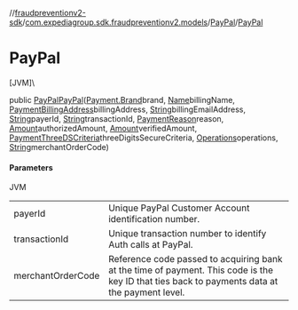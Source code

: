//[fraudpreventionv2-sdk](../../../index.md)/[com.expediagroup.sdk.fraudpreventionv2.models](../index.md)/[PayPal](index.md)/[PayPal](-pay-pal.md)

# PayPal

[JVM]\

public [PayPal](index.md)[PayPal](-pay-pal.md)([Payment.Brand](../-payment/-brand/index.md)brand, [Name](../-name/index.md)billingName, [PaymentBillingAddress](../-payment-billing-address/index.md)billingAddress, [String](https://docs.oracle.com/javase/8/docs/api/java/lang/String.html)billingEmailAddress, [String](https://docs.oracle.com/javase/8/docs/api/java/lang/String.html)payerId, [String](https://docs.oracle.com/javase/8/docs/api/java/lang/String.html)transactionId, [PaymentReason](../-payment-reason/index.md)reason, [Amount](../-amount/index.md)authorizedAmount, [Amount](../-amount/index.md)verifiedAmount, [PaymentThreeDSCriteria](../-payment-three-d-s-criteria/index.md)threeDigitsSecureCriteria, [Operations](../-operations/index.md)operations, [String](https://docs.oracle.com/javase/8/docs/api/java/lang/String.html)merchantOrderCode)

#### Parameters

JVM

| | |
|---|---|
| payerId | Unique PayPal Customer Account identification number. |
| transactionId | Unique transaction number to identify Auth calls at PayPal. |
| merchantOrderCode | Reference code passed to acquiring bank at the time of payment. This code is the key ID that ties back to payments data at the payment level. |
